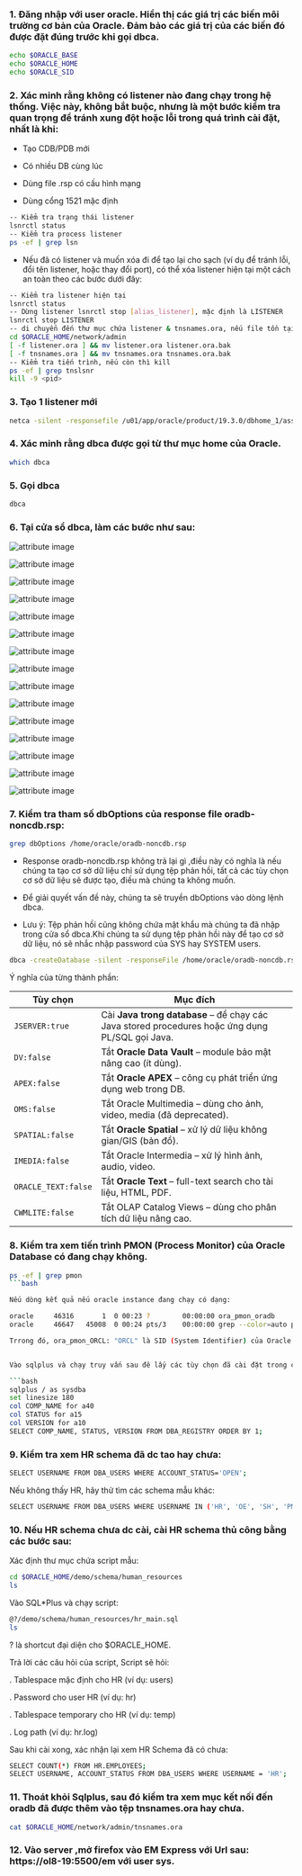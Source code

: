 ### 1. Đăng nhập với user oracle. Hiển thị các giá trị các biến môi trường cơ bản của Oracle. Đảm bảo các giá trị của các biến đó được đặt đúng trước khi gọi dbca.

```bash
echo $ORACLE_BASE 
echo $ORACLE_HOME 
echo $ORACLE_SID
```

### 2. Xác minh rằng không có listener nào đang chạy trong hệ thống. Việc này, không bắt buộc, nhưng là một bước kiểm tra quan trọng để tránh xung đột hoặc lỗi trong quá trình cài đặt, nhất là khi:

- Tạo CDB/PDB mới

- Có nhiều DB cùng lúc

- Dùng file .rsp có cấu hình mạng

- Dùng cổng 1521 mặc định

```bash
-- Kiểm tra trạng thái listener
lsnrctl status 
-- Kiểm tra process listener
ps -ef | grep lsn 
```

- Nếu đã có listener và muốn xóa đi để tạo lại cho sạch (ví dụ để tránh lỗi, đổi tên listener, hoặc thay đổi port), có thể xóa listener hiện tại một cách an toàn theo các bước dưới đây:

```bash
-- Kiểm tra listener hiện tại 
lsnrctl status
-- Dừng listener lsnrctl stop [alias_listener], mặc định là LISTENER
lsnrctl stop LISTENER
-- di chuyển đến thư mục chứa listener & tnsnames.ora, nếu file tồn tại thì backup
cd $ORACLE_HOME/network/admin
[ -f listener.ora ] && mv listener.ora listener.ora.bak
[ -f tnsnames.ora ] && mv tnsnames.ora tnsnames.ora.bak
-- Kiểm tra tiến trình, nếu còn thì kill
ps -ef | grep tnslsnr
kill -9 <pid>
```

### 3. Tạo 1 listener mới 

```bash
netca -silent -responsefile /u01/app/oracle/product/19.3.0/dbhome_1/assistants/netca/netca.rsp
```

### 4. Xác minh rằng dbca được gọi từ thư mục home của Oracle.

```bash
which dbca
```

### 5. Gọi dbca

```bash
dbca
```

### 6. Tại cửa sổ dbca, làm các bước như sau:

![attribute image](../images/create-oracle-db/noncdb1.png)

![attribute image](../images/create-oracle-db/noncdb2.png)

![attribute image](../images/create-oracle-db/noncdb3.png)

![attribute image](../images/create-oracle-db/noncdb4.png)

![attribute image](../images/create-oracle-db/noncdb5.png)

![attribute image](../images/create-oracle-db/noncdb6.png)

![attribute image](../images/create-oracle-db/noncdb7.png)

![attribute image](../images/create-oracle-db/noncdb8.png)

![attribute image](../images/create-oracle-db/noncdb9.png)

![attribute image](../images/create-oracle-db/noncdb10.png)

![attribute image](../images/create-oracle-db/noncdb11.png)

![attribute image](../images/create-oracle-db/noncdb12.png)

![attribute image](../images/create-oracle-db/noncdb13.png)

![attribute image](../images/create-oracle-db/noncdb14.png)

![attribute image](../images/create-oracle-db/noncdb15.png)

### 7. Kiểm tra tham số dbOptions của response file oradb-noncdb.rsp:

```bash
grep dbOptions /home/oracle/oradb-noncdb.rsp
```
- Response oradb-noncdb.rsp không trả lại gì ,điều này có nghĩa là nếu chúng ta tạo cơ sở dữ liệu chỉ sử dụng tệp phản hồi, tất cả các tùy chọn cơ sở dữ liệu sẽ được tạo, điều mà chúng ta không muốn.

- Để giải quyết vấn đề này, chúng ta sẽ truyền dbOptions vào dòng lệnh dbca.

- Lưu ý: Tệp phản hồi cũng không chứa mật khẩu mà chúng ta đã nhập trong cửa sổ dbca.Khi chúng ta sử dụng tệp phản hồi này để tạo cơ sở dữ liệu, nó sẽ nhắc nhập password của SYS hay SYSTEM users.

```bash
dbca -createDatabase -silent -responseFile /home/oracle/oradb-noncdb.rsp -dbOptions JSERVER:true,DV:false,APEX:false,OMS:false,SPATIAL:false,IMEDIA:false,ORACLE_TEXT:false,CWMLITE:false -sampleSchema true
```

Ý nghĩa của từng thành phần:


| Tùy chọn            | Mục đích                                                                                        |
|---------------------|-------------------------------------------------------------------------------------------------|
| `JSERVER:true`      | Cài **Java trong database** – để chạy các Java stored procedures hoặc ứng dụng PL/SQL gọi Java. |
| `DV:false`          | Tắt **Oracle Data Vault** – module bảo mật nâng cao (ít dùng).                                  |
| `APEX:false`        | Tắt **Oracle APEX** – công cụ phát triển ứng dụng web trong DB.                                 |
| `OMS:false`         | Tắt Oracle Multimedia – dùng cho ảnh, video, media (đã deprecated).                             |
| `SPATIAL:false`     | Tắt **Oracle Spatial** – xử lý dữ liệu không gian/GIS (bản đồ).                                 |
| `IMEDIA:false`      | Tắt Oracle Intermedia – xử lý hình ảnh, audio, video.                                           |
| `ORACLE_TEXT:false` | Tắt **Oracle Text** – full-text search cho tài liệu, HTML, PDF.                                 |
| `CWMLITE:false`     | Tắt OLAP Catalog Views – dùng cho phân tích dữ liệu nâng cao.                                   |


### 8. Kiểm tra xem tiến trình PMON (Process Monitor) của Oracle Database có đang chạy không.

```bash
ps -ef | grep pmon 
```bash

Nếu dòng kết quả nếu oracle instance đang chạy có dạng: 

oracle     46316       1  0 00:23 ?        00:00:00 ora_pmon_oradb
oracle     46647   45008  0 00:24 pts/3    00:00:00 grep --color=auto pmon

Trrong đó, ora_pmon_ORCL: "ORCL" là SID (System Identifier) của Oracle instance.


Vào sqlplus và chạy truy vấn sau đê lấy các tùy chọn đã cài đặt trong cơ sở dữ liệu. Lưu ý rằng JVM đã được cài đặt. APEX chưa được cài đặt. Các thành phần này đi kèm với hầu hết mọi cơ sở dữ liệu.

```bash
sqlplus / as sysdba
set linesize 180
col COMP_NAME for a40
col STATUS for a15
col VERSION for a10
SELECT COMP_NAME, STATUS, VERSION FROM DBA_REGISTRY ORDER BY 1;
```

### 9. Kiểm tra xem HR schema đã dc tao hay chưa:

```bash
SELECT USERNAME FROM DBA_USERS WHERE ACCOUNT_STATUS='OPEN';
```

Nếu không thấy HR, hãy thử tìm các schema mẫu khác:

```bash
SELECT USERNAME FROM DBA_USERS WHERE USERNAME IN ('HR', 'OE', 'SH', 'PM', 'IX', 'BI');
```

### 10. Nếu HR schema chưa dc cài, cài HR schema thủ công bằng các bước sau:

Xác định thư mục chứa script mẫu:

```bash
cd $ORACLE_HOME/demo/schema/human_resources
ls
```

Vào SQL*Plus và chạy script:

```bash
@?/demo/schema/human_resources/hr_main.sql
ls
```

? là shortcut đại diện cho $ORACLE_HOME.

Trả lời các câu hỏi của script, Script sẽ hỏi:

. Tablespace mặc định cho HR (ví dụ: users)

. Password cho user HR (ví dụ: hr)

. Tablespace temporary cho HR (ví dụ: temp)

. Log path (ví dụ: hr.log)

Sau khi cài xong, xác nhận lại xem HR Schema đã có chưa:

```bash
SELECT COUNT(*) FROM HR.EMPLOYEES;
SELECT USERNAME, ACCOUNT_STATUS FROM DBA_USERS WHERE USERNAME = 'HR';
```

### 11. Thoát khỏi Sqlplus, sau đó kiểm tra xem mục kết nối đến oradb đã được thêm vào tệp tnsnames.ora hay chưa.

```bash
cat $ORACLE_HOME/network/admin/tnsnames.ora
```

### 12. Vào server ,mở firefox vào EM Express với Url sau: https://ol8-19:5500/em với user sys.





